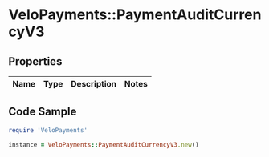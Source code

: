 # VeloPayments::PaymentAuditCurrencyV3

## Properties

Name | Type | Description | Notes
------------ | ------------- | ------------- | -------------

## Code Sample

```ruby
require 'VeloPayments'

instance = VeloPayments::PaymentAuditCurrencyV3.new()
```


